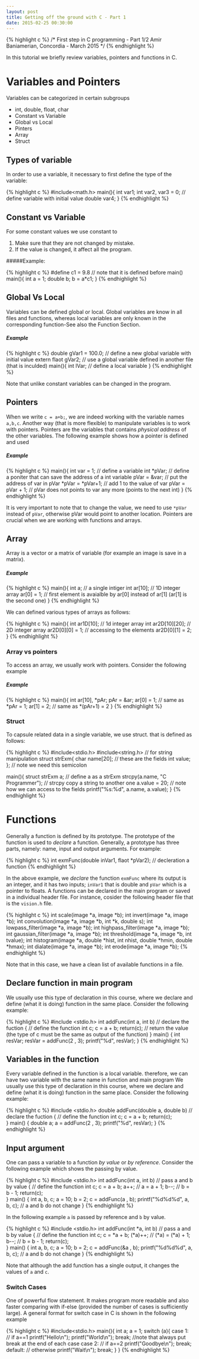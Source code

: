 ```yaml
---
layout: post
title: Getting off the ground with C - Part 1
date: 2015-02-25 00:30:00
---
```


{% highlight c %}
/*
First step in C programming - Part 1/2
Amir Baniamerian, Concordia - March 2015
*/
{% endhighlight %}

In this tutorial we briefly review variables, pointers and functions in C.

# Variables and Pointers
Variables can be categorized in certain subgroups
* int, double, float, char
* Constant vs Variable
* Global vs Local
* Pinters
* Array
* Struct

## Types of variable

In order to use a variable, it necessary to first define the type of the variable:

{% highlight c %}
#include<math.h>
main(){
    int var1;
    int var2, var3 = 0; // define variable with initial value
    double var4;
}
{% endhighlight %}

## Constant vs Variable
For some constant values we use constant to
1. Make sure that they are not changed by mistake.
2. If the value is changed, it affect all the program.

#####Example:

{% highlight c %}
    #define c1 = 9.8 // note that it is defined before main()
    main(){
        int a = 1;
        double b;
        b = a*c1;
    }
{% endhighlight %}

## Global Vs Local
Variables can be defined global or local. Global variables are know in all files and functions, whereas local variables are only known in the corresponding function-See also the Function Section.

##### Example

{% highlight c %}
double gVar1 = 100.0;    // define a new global variable with initial value
extern flaot gVar2;      // use a global variable defined in another file (that is inculded)
main(){
    int lVar;            // define a local variable
}
{% endhighlight %}

Note that unlike constant variables can be changed in the program.

## Pointers
When we write `c = a+b;`, we are indeed working with the variable names `a,b,c`. Another way (that is more flexible) to manipulate variables is to work with pointers. Pointers are the variables that contains _physical address_ of the other variables. The following example shows how a pointer is defined and used
##### Example

{% highlight c %}
main(){
    int var = 1;        // define a variable
    int *pVar;          // define a poniter that can save the address of a int variable
    pVar = &var;        // put the address of var in pVar
    *pVar = *pVar+1;    // add 1 to the value of var
    pVar = pVar + 1;    // pVar does not points to var any more (points to the next int)
}
{% endhighlight %}

It is very important to note that to change the value, we need to use `*pVar` instead of `pVar`, otherwise pVar would point to another location. Pointers are crucial when we are working with functions and arrays.

## Array
Array is a vector or a matrix of variable (for example an image is save in a matrix). 
##### Example

{% highlight c %}
main(){
    int a;              // a single intiger 
    int ar[10];         // 1D integer array
    ar[0] = 1;          // first element is avaialble by ar[0] instead of ar[1] (ar[1] is the second one)
}
{% endhighlight %}

We can defined various types of arrays as follows:

{% highlight c %}
main(){
    int ar1D[10];       // 1d integer array
    int ar2D[10][20];   // 2D integer array
    ar2D[0][0] = 1;     // accessing to the elements
    ar2D[0][1] = 2;     
}
{% endhighlight %} 

### Array vs pointers
To access an array, we usually work with pointers. Consider the following example
##### Example

{% highlight c %}
main(){
    int ar[10], *pAr;
    pAr = &ar;
    ar[0] = 1;      // same as *pAr = 1;
    ar[1] = 2;      // same as *(pAr+1) = 2
}
{% endhighlight %}

### Struct
To capsule related data in a single variable, we use struct. that is defined as follows:

{% highlight c %}
#include<stdio.h>
#include<string.h>              // for string manipulation
struct strExm{
    char name[20];              // these are the fields
    int value;
};                              // note we need this semicolon

 main(){
    struct strExm a;                    // define a as a strExm
    strcpy(a.name, "C Programmer");    // strcpy copy a string to another one
    a.value = 20;                       // note how we can access to the fields
    printf("%s:%d", a.name, a.value);
}
{% endhighlight %}

# Functions
Generally a function is defined by its prototype. The prototype of the function is used to _declare_ a function. Generally, a prototype has three parts, namely: name, input and output arguments. For example:

{% highlight c %}
int exmFunc(double inVar1, flaot *pVar2);       // decleration a function
{% endhighlight %}

In the above example, we _declare_ the function `exmFunc` where its output is an integer, and it has two inputs; `inVar1` that is double and `pVar` which is a pointer to floats. A functions can be declared in the main program or saved in a individual header file. For instance, cosider the following header file that is the `vision.h` file.

{% highlight c %}
    int scale(image *a, image *b);
    int invert(image *a, image *b);
    int convolution(image *a, image *b, int *k, double s);
    int lowpass_filter(image *a, image *b);
    int highpass_filter(image *a, image *b);
    int gaussian_filter(image *a, image *b);
    int threshold(image *a, image *b, int tvalue);
    int histogram(image *a, double *hist, int nhist, double *hmin, double *hmax);
    int dialate(image *a, image *b);
    int erode(image *a, image *b);
{% endhighlight %}

Note that in this case, we have a clean list of available functions in a file.

## Declare function in main program
We usually use this type of declaration in this course, where we declare and define (what it is doing) function in the same place. Consider the following example:

{% highlight c %}
#include <stdio.h>
int addFunc(int a, int b)               // declare the fuction
{                                       // define the function
    int c;
    c = a + b;
    return(c);                          // return the value (the type of c must be the same as output of the function)
}
 main()
{
    int resVar;
    resVar = addFunc(2 , 3);
    printf("%d", resVar);
}
{% endhighlight %}

## Variables in the function

Every variable defined in the function is a local variable. therefore, we can have two variable with the same name in function and main program
We usually use this type of declaration in this course, where we declare and define (what it is doing) function in the same place. Consider the following example:

{% highlight c %}
#include <stdio.h>
double addFunc(double a, double b)               // declare the fuction
{                                               // define the function
    int c;
    c = a + b;
    return(c);                         
}
 main()
{
    double a;
    a = addFunc(2 , 3);
    printf("%d", resVar);
}
{% endhighlight %}

## Input argument
One can pass a variable to a function _by value_ or _by reference_. Consider the following example which shows the passing by value. 

{% highlight c %}
#include <stdio.h>
int addFunc(int a, int b)                // pass a and b by value
{                                                // define the function
    int c;
    c = a + b;
    a++;                                         // a = a + 1;
    b--;                                         // b = b - 1;
    return(c);                         
}
 main()
{
    int a, b, c;
    a = 10; b = 2;
    c = addFunc(a , b);
    printf("%d%d%d", a, b, c);                  // a and b do not change
}
{% endhighlight %}

In the following example `a` is passed by reference and `b` by value.

{% highlight c %}
#include <stdio.h>
int addFunc(int *a, int b)                // pass a and b by value
{                                                // define the function
    int c;
    c = *a + b;
    (*a)++;                                         // (*a) = (*a) + 1;
    b--;                                         // b = b - 1;
    return(c);                         
}
 main()
{
    int a, b, c;
    a = 10; b = 2;
    c = addFunc(&a , b);
    printf("%d%d%d", a, b, c);                  // a and b do not change
}
{% endhighlight %}

Note that although the add function has a single output, it changes the values of `a` and `c`.
### Switch Cases
One of powerful flow statement. It makes program more readable and also faster comparing with if-else (provided the number of cases is sufficiently large).
A general format for switch case in C is shown in the following example

{% highlight c %}
#include<stdio.h>
main(){
int a;
a = 1;
switch (a){
    case 1:                     // if a==1
        printf("Hello\n");
        printf("World\n");
        break;                  //note that always put break at the end of each case 
    case 2:                     // if a==2
       printf("Goodbye\n"); 
       break;
    default:                    // otherwise
        printf("Wait\n");
        break;
    }
}
{% endhighlight %}